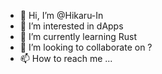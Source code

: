 - 👋 Hi, I’m @Hikaru-In
- 👀 I’m interested in dApps
- 🌱 I’m currently learning Rust
- 💞️ I’m looking to collaborate on ?
- 📫 How to reach me ...    

<!---
Hikaru-In/Hikaru-In is a ✨ special ✨ repository because its `README.md` (this file) appears on your GitHub profile.
You can click the Preview link to take a look at your changes.
--->
